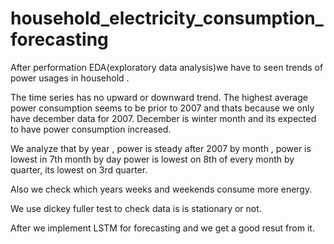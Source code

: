 # household_electricity_consumption_forecasting



After performation EDA(exploratory data analysis)we have to seen trends of power usages in household .

The time series has no upward or downward trend. The highest average power consumption seems to be prior to 2007 and thats because we only have december data for 2007. December is winter month and its expected to have power consumption increased.

We analyze that by year , power is steady after 2007 by month , power is lowest in 7th month by day power is lowest on 8th of every month by quarter, its lowest on 3rd quarter.

Also we check which years weeks and weekends consume more energy.

We use dickey fuller test to check
data is is stationary or not.

After we implement LSTM for forecasting and we get a good resut from it.
